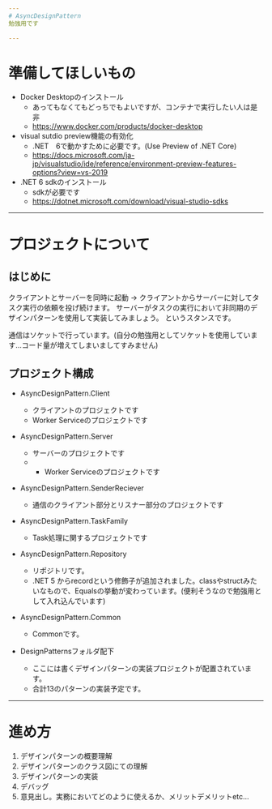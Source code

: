 ```yaml
---
# AsyncDesignPattern
勉強用です

---
```

# 準備してほしいもの
* Docker Desktopのインストール
  * あってもなくてもどっちでもよいですが、コンテナで実行したい人は是非
  * https://www.docker.com/products/docker-desktop
* visual sutdio preview機能の有効化
  * .NET　6で動かすために必要です。(Use Preview of .NET Core)
  * https://docs.microsoft.com/ja-jp/visualstudio/ide/reference/environment-preview-features-options?view=vs-2019
* .NET 6 sdkのインストール
  * sdkが必要です
  * https://dotnet.microsoft.com/download/visual-studio-sdks

---
# プロジェクトについて
## はじめに
クライアントとサーバーを同時に起動 -> クライアントからサーバーに対してタスク実行の依頼を投げ続けます。
サーバーがタスクの実行において非同期のデザインパターンを使用して実装してみましょう。
というスタンスです。

通信はソケットで行っています。(自分の勉強用としてソケットを使用しています…コード量が増えてしまいましてすみません)

## プロジェクト構成
* AsyncDesignPattern.Client
  * クライアントのプロジェクトです
  * Worker Serviceのプロジェクトです
* AsyncDesignPattern.Server
  * サーバーのプロジェクトです 
  * * Worker Serviceのプロジェクトです
* AsyncDesignPattern.SenderReciever
  * 通信のクライアント部分とリスナー部分のプロジェクトです
* AsyncDesignPattern.TaskFamily
  * Task処理に関するプロジェクトです
* AsyncDesignPattern.Repository
  * リポジトリです。
  * .NET 5 からrecordという修飾子が追加されました。classやstructみたいなもので、Equalsの挙動が変わっています。(便利そうなので勉強用として入れ込んでいます)
* AsyncDesignPattern.Common
  * Commonです。

* DesignPatternsフォルダ配下
  * ここには書くデザインパターンの実装プロジェクトが配置されています。
  * 合計13のパターンの実装予定です。

---
# 進め方

1. デザインパターンの概要理解
2. デザインパターンのクラス図にての理解
3. デザインパターンの実装
4. デバッグ
5. 意見出し。実務においてどのように使えるか、メリットデメリットetc...
